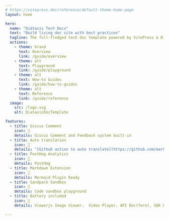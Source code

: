 ```yaml
---
# https://vitepress.dev/reference/default-theme-home-page
layout: home

hero:
  name: "Diátaxis Tech Docs"
  text: "Build living doc site with best practices"
  tagline: The full-fledged tech doc template powered by VitePress & Diátaxis framework
  actions:
    - theme: brand
      text: Overview
      link: /guide/overview
    - theme: alt
      text: Playground
      link: /guide/playground
    - theme: alt
      text: How-to Guides
      link: /guide/how-to-guides
    - theme: alt
      text: Reference
      link: /guide/reference
  image:
    src: /logo.svg
    alt: DiataxisDocTemplate

features:
  - title: Giscus Comment
    icon: 🚀
    details: Giscus Comment and Feedback system built-in
  - title: Auto translation   
    icon: 🚀
    details: "[Github action to auto translate](https://github.com/marketplace/actions/translate-all-markdown-action) as"
  - title: PostHog Analytics
    icon: 🚀
    details: PostHog
  - title: Markdown Extension 
    icon: 🚀
    details: Mermaid Plugin Ready
  - title: Sandpack Sandbox
    icon: 🚀
    details: Code sandbox playground
  - title: Battery included
    icon: 🚀
    details: Viewerjs Image Viewer,  Video Player, API Doc(fern), SDK Doc, and more

---
```

